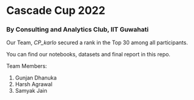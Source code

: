 # Cascade Cup 2022
### By Consulting and Analytics Club, IIT Guwahati

Our Team, *CP_karlo* secured a rank in the Top 30 among all participants.

You can find our notebooks, datasets and final report in this repo.

Team Members:
1. Gunjan Dhanuka
2. Harsh Agrawal
3. Samyak Jain
